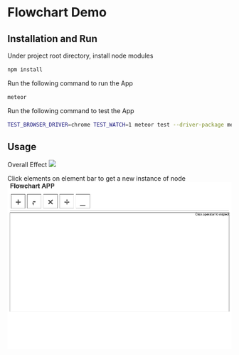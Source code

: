 # Flowchart Demo

## Installation and Run

Under project root directory, install node modules

```bash
npm install
```

Run the following command to run the App

```bash
meteor
```

Run the following command to test the App

```bash
TEST_BROWSER_DRIVER=chrome TEST_WATCH=1 meteor test --driver-package meteortesting:mocha --port 3002
```

## Usage

Overall Effect
![](./images/overall.fig.gif)

Click elements on element bar to get a new instance of node
![](./images/dragdroptoadd.gif)
